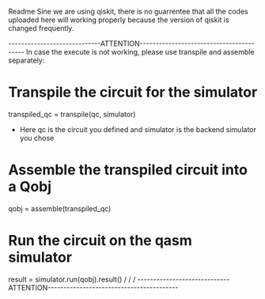 
Readme
Sine we are using qiskit, there is no guarrentee that all the codes uploaded here
will working properly because the version of qiskit is changed frequently.

-----------------------------ATTENTION-----------------------------------------
In case the execute is not working, please use transpile and assemble separately:
# Transpile the circuit for the simulator
transpiled_qc = transpile(qc, simulator)
* Here qc is the circuit you defined and simulator is the backend simulator you chose
# Assemble the transpiled circuit into a Qobj
qobj = assemble(transpiled_qc)
# Run the circuit on the qasm simulator
result = simulator.run(qobj).result()
/
/
/
-----------------------------ATTENTION-----------------------------------------
